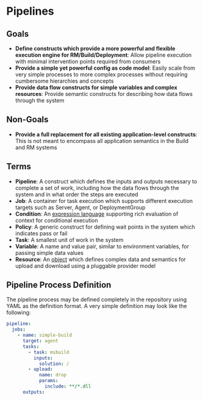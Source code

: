 # Pipelines
## Goals
- **Define constructs which provide a more powerful and flexible execution engine for RM/Build/Deployment**: Allow pipeline execution with minimal intervention points required from consumers
- **Provide a simple yet powerful config as code model**: Easily scale from very simple processes to more complex processes without requiring cumbersome hierarchies and concepts
- **Provide data flow constructs for simple variables and complex resources**: Provide semantic constructs for describing how data flows through the system

## Non-Goals
- **Provide a full replacement for all existing application-level constructs**: This is not meant to encompass all application semantics in the Build and RM systems

## Terms
- **Pipeline**: A construct which defines the inputs and outputs necessary to complete a set of work, including how the data flows through the system and in what order the steps are executed
- **Job**: A container for task execution which supports different execution targets such as Server, Agent, or DeploymentGroup
- **Condition**: An [expression language](preview/conditions.md) supporting rich evaluation of context for conditional execution
- **Policy**: A generic construct for defining wait points in the system which indicates pass or fail
- **Task**: A smallest unit of work in the system 
- **Variable**: A name and value pair, similar to environment variables, for passing simple data values
- **Resource**: An [object](preview/resources.md) which defines complex data and semantics for upload and download using a pluggable provider model

## Pipeline Process Definition
The pipeline process may be defined completely in the repository using YAML as the definition format. A very simple definition may look like the following:
```yaml
pipeline: 
  jobs:
    - name: simple-build
      target: agent
      tasks:
        - task: msbuild
          inputs:
            solution: /
        - upload: 
            name: drop
            params:
              include: **/*.dll
      outputs:
        
```
